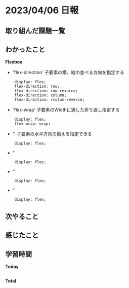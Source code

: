 # 2023/04/06 日報

## 取り組んだ課題一覧

## わかったこと
**Flexbox**
- 'flex-direction'
子要素の横、縦の並べる方向を指定する
```
    display: flex;
    flex-direction: row;
    flex-direction: row-reverce;
    flex-direction: column;
    flex-direction: rcolum-reverce;
```
- 'flex-wrap'
子要素のWidthに適した折り返し指定する
```
    display: flex;
    flex-wrap: wrap;

```

- ''
子要素の水平方向の揃えを指定できる
```
    display: flex;
```
- ''

```
    display: flex;
```
- ''

```
    display: flex;
```
- ''

```
    display: flex;
```
## 次やること

## 感じたこと

## 学習時間
**Today**
```

```
**Total**
```

```
